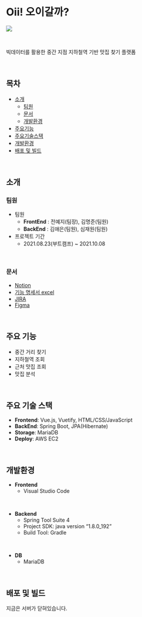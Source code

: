 # Oii! 오이갈까?

![](https://file.notion.so/f/f/70432813-970f-461a-886b-335cecb30744/ecd171de-d9f4-48f7-8fc1-05da12cb568c/image-20211220223102380.png?id=5b0b2725-080b-4f51-89f2-d069a3f36011&table=block&spaceId=70432813-970f-461a-886b-335cecb30744&expirationTimestamp=1706601600000&signature=WyUXk0-7eRcR9FeUqCP1yF6JdPzpbdKzLV6vCW9K5oA&downloadName=image-20211220223102380.png)

<br>

빅데이터를 활용한 중간 지점 지하철역 기반 맛집 찾기 플랫폼

<br>

## 목차

- [소개](#소개)
  - [팀원](#팀원)
  - [문서](#문서)
  - [개발환경](#개발환경)
- [주요기능](##주요기능)
- [주요기술스택](##주요기술스택)
- [개발환경](##개발환경)
- [배포 및 빌드](##배포및빌드)

<br>

## 소개

### 팀원

- 팀원
  - **FrontEnd** : 전예지(팀장), 김명준(팀원)
  - **BackEnd**  : 김애은(팀원), 심재원(팀원)
- 프로젝트 기간
  - 2021.08.23(부트캠프) ~ 2021.10.08

<br>

### 문서

 - [Notion](https://www.notion.so/A306-1570faa348d74a079a723c4072bcd254)
 - [기능 명세서 excel](https://docs.google.com/spreadsheets/d/1nxjDWV8b13jodiQ2t9aLNTs9vr-SJvKWskNt-dOcgHw/edit#gid=0)
 - [JIRA](https://jira.ssafy.com/projects/S05P21A306/summary)
 - [Figma](https://www.figma.com/file/DfKvaUPiAbuxduyK0tYqkl/%ED%8A%B9%ED%99%94PJT-A306?node-id=0%3A1)

<br>

## 주요 기능

 - 중간 거리 찾기
 - 지하철역 조회
 - 근처 맛집 조회
 - 맛집 분석
<br>


## 주요 기술 스택

 - **Frontend**: Vue.js, Vuetify, HTML/CSS/JavaScript
 - **BackEnd**: Spring Boot, JPA(Hibernate)
 - **Storage**: MariaDB
 - **Deploy**: AWS EC2

<br>

## 개발환경

- __Frontend__
  - Visual Studio Code

<br>

- __Backend__
  - Spring Tool Suite 4
  - Project SDK: java version “1.8.0_192”
  - Build Tool: Gradle
<br>

- __DB__
  - MariaDB

<br>

## 배포 및 빌드

지금은 서버가 닫혀있습니다.
